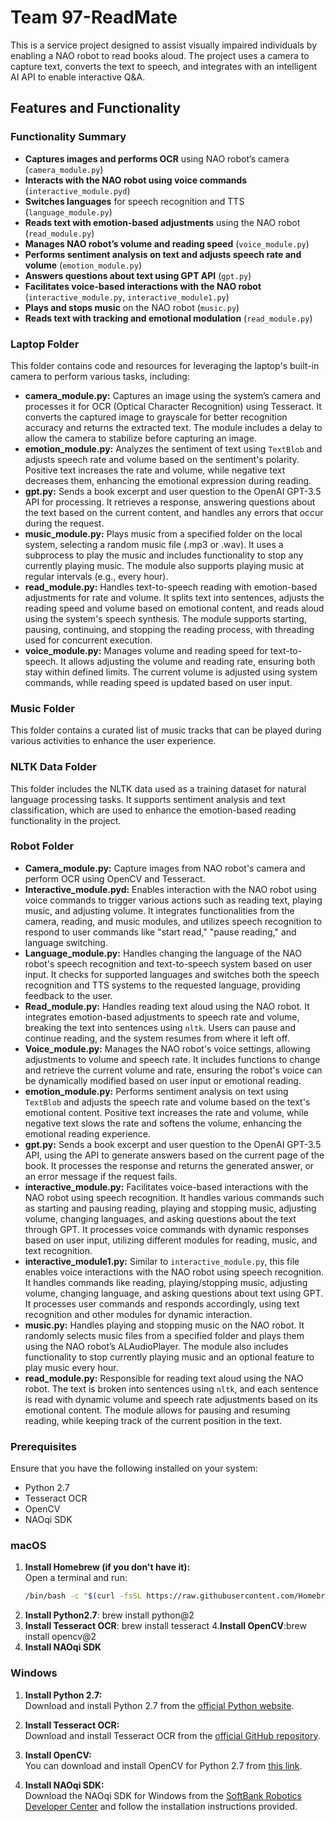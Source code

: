 # Team 97-ReadMate

This is a service project designed to assist visually impaired individuals by enabling a NAO robot to read books aloud. The project uses a camera to capture text, converts the text to speech, and integrates with an intelligent AI API to enable interactive Q&A.



## Features and Functionality
### Functionality Summary
- **Captures images and performs OCR** using NAO robot’s camera (`camera_module.py`)
- **Interacts with the NAO robot using voice commands** (`interactive_module.pyd`)
- **Switches languages** for speech recognition and TTS (`language_module.py`)
- **Reads text with emotion-based adjustments** using the NAO robot (`read_module.py`)
- **Manages NAO robot’s volume and reading speed** (`voice_module.py`)
- **Performs sentiment analysis on text and adjusts speech rate and volume** (`emotion_module.py`)
- **Answers questions about text using GPT API** (`gpt.py`)
- **Facilitates voice-based interactions with the NAO robot** (`interactive_module.py`, `interactive_module1.py`)
- **Plays and stops music** on the NAO robot (`music.py`)
- **Reads text with tracking and emotional modulation** (`read_module.py`)


### Laptop Folder

This folder contains code and resources for leveraging the laptop's built-in camera to perform various tasks, including:
- **camera_module.py:** Captures an image using the system’s camera and processes it for OCR (Optical Character Recognition) using Tesseract. It converts the captured image to grayscale for better recognition accuracy and returns the extracted text. The module includes a delay to allow the camera to stabilize before capturing an image.
- **emotion_module.py:** Analyzes the sentiment of text using `TextBlob` and adjusts speech rate and volume based on the sentiment's polarity. Positive text increases the rate and volume, while negative text decreases them, enhancing the emotional expression during reading.
- **gpt.py:** Sends a book excerpt and user question to the OpenAI GPT-3.5 API for processing. It retrieves a response, answering questions about the text based on the current content, and handles any errors that occur during the request.
- **music_module.py:** Plays music from a specified folder on the local system, selecting a random music file (.mp3 or .wav). It uses a subprocess to play the music and includes functionality to stop any currently playing music. The module also supports playing music at regular intervals (e.g., every hour).
- **read_module.py:** Handles text-to-speech reading with emotion-based adjustments for rate and volume. It splits text into sentences, adjusts the reading speed and volume based on emotional content, and reads aloud using the system's speech synthesis. The module supports starting, pausing, continuing, and stopping the reading process, with threading used for concurrent execution.
- **voice_module.py:** Manages volume and reading speed for text-to-speech. It allows adjusting the volume and reading rate, ensuring both stay within defined limits. The current volume is adjusted using system commands, while reading speed is updated based on user input.


### Music Folder

This folder contains a curated list of music tracks that can be played during various activities to enhance the user experience.

### NLTK Data Folder

This folder includes the NLTK data used as a training dataset for natural language processing tasks. It supports sentiment analysis and text classification, which are used to enhance the emotion-based reading functionality in the project.

### Robot Folder
- **Camera_module.py:** Capture images from NAO robot's camera and perform OCR using OpenCV and Tesseract.
- **Interactive_module.pyd:** Enables interaction with the NAO robot using voice commands to trigger various actions such as reading text, playing music, and adjusting volume. It integrates functionalities from the camera, reading, and music modules, and utilizes speech recognition to respond to user commands like "start read," "pause reading," and language switching.
- **Language_module.py:** Handles changing the language of the NAO robot's speech recognition and text-to-speech system based on user input. It checks for supported languages and switches both the speech recognition and TTS systems to the requested language, providing feedback to the user.
- **Read_module.py:** Handles reading text aloud using the NAO robot. It integrates emotion-based adjustments to speech rate and volume, breaking the text into sentences using `nltk`. Users can pause and continue reading, and the system resumes from where it left off.
- **Voice_module.py:** Manages the NAO robot's voice settings, allowing adjustments to volume and speech rate. It includes functions to change and retrieve the current volume and rate, ensuring the robot's voice can be dynamically modified based on user input or emotional reading.
- **emotion_module.py:** Performs sentiment analysis on text using `TextBlob` and adjusts the speech rate and volume based on the text's emotional content. Positive text increases the rate and volume, while negative text slows the rate and softens the volume, enhancing the emotional reading experience.
- **gpt.py:** Sends a book excerpt and user question to the OpenAI GPT-3.5 API, using the API to generate answers based on the current page of the book. It processes the response and returns the generated answer, or an error message if the request fails.
- **interactive_module.py:** Facilitates voice-based interactions with the NAO robot using speech recognition. It handles various commands such as starting and pausing reading, playing and stopping music, adjusting volume, changing languages, and asking questions about the text through GPT. It processes voice commands with dynamic responses based on user input, utilizing different modules for reading, music, and text recognition.
- **interactive_module1.py:** Similar to `interactive_module.py`, this file enables voice interactions with the NAO robot using speech recognition. It handles commands like reading, playing/stopping music, adjusting volume, changing language, and asking questions about text using GPT. It processes user commands and responds accordingly, using text recognition and other modules for dynamic interaction.
- **music.py:** Handles playing and stopping music on the NAO robot. It randomly selects music files from a specified folder and plays them using the NAO robot’s ALAudioPlayer. The module also includes functionality to stop currently playing music and an optional feature to play music every hour.
- **read_module.py:** Responsible for reading text aloud using the NAO robot. The text is broken into sentences using `nltk`, and each sentence is read with dynamic volume and speech rate adjustments based on its emotional content. The module allows for pausing and resuming reading, while keeping track of the current position in the text.






### Prerequisites

Ensure that you have the following installed on your system:

- Python 2.7
- Tesseract OCR
- OpenCV
- NAOqi SDK

### macOS

1. **Install Homebrew (if you don't have it):**  
   Open a terminal and run:
   ```bash
   /bin/bash -c "$(curl -fsSL https://raw.githubusercontent.com/Homebrew/install/HEAD/install.sh)"
2. **Install Python2.7**: brew install python@2
3. **Install Tesseract OCR**: brew install tesseract
4.**Install OpenCV**:brew install opencv@2
5. **Install NAOqi SDK**


### Windows

1. **Install Python 2.7:**  
   Download and install Python 2.7 from the [official Python website](https://www.python.org/downloads/release/python-2718/).

2. **Install Tesseract OCR:**  
   Download and install Tesseract OCR from the [official GitHub repository](https://github.com/tesseract-ocr/tesseract/wiki).

3. **Install OpenCV:**  
   You can download and install OpenCV for Python 2.7 from [this link](https://opencv-python-tutroals.readthedocs.io/en/latest/py_tutorials/py_setup/py_install/py_install_windows/py_install_windows.html).

4. **Install NAOqi SDK:**  
   Download the NAOqi SDK for Windows from the [SoftBank Robotics Developer Center](https://developer.softbankrobotics.com/) and follow the installation instructions provided.

   




